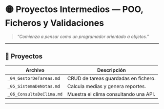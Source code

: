 # 🟡 Proyectos Intermedios — POO, Ficheros y Validaciones

> _“Comienza a pensar como un programador orientado a objetos.”_

---

## 📘 Proyectos

| Archivo | Descripción |
|----------|--------------|
| `_04_GestorDeTareas.md` | CRUD de tareas guardadas en fichero. |
| `_05_SistemaDeNotas.md` | Calcula medias y genera reportes. |
| `_06_ConsultaDeClima.md` | Muestra el clima consultando una API. |

---
